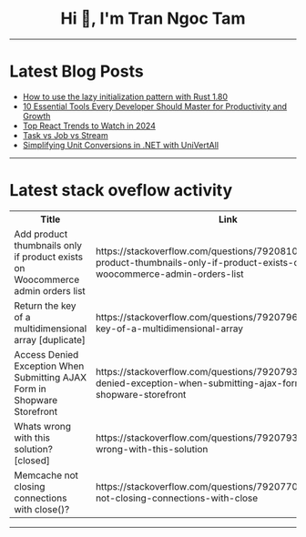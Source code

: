 <h1 align="center">Hi 👋, I'm Tran Ngoc Tam</h1>

---

# Latest Blog Posts 
<!-- BLOG-POST-LIST:START -->
- [How to use the lazy initialization pattern with Rust 1.80](https://dev.to/leemeganj/how-to-use-the-lazy-initialization-pattern-with-rust-180-4n4k)
- [10 Essential Tools Every Developer Should Master for Productivity and Growth](https://dev.to/gladiatorsbattle/10-essential-tools-every-developer-should-master-for-productivity-and-growth-4geb)
- [Top React Trends to Watch in 2024](https://dev.to/aniruddhadak/top-react-trends-to-watch-in-2024-2ecl)
- [Task vs Job vs Stream](https://dev.to/yo1995/task-vs-job-vs-stream-dg)
- [Simplifying Unit Conversions in .NET with UniVertAll](https://dev.to/majid_shahabfar/simplifying-unit-conversions-in-net-with-univertall-4fip)
<!-- BLOG-POST-LIST:END -->

---

# Latest stack oveflow activity
<table>
  <tr><th>Title</th><th>Link</th></tr>
  <!-- STACKOVERFLOW:START --><tr><td>Add product thumbnails only if product exists on Woocommerce admin orders list</td><td>https://stackoverflow.com/questions/79208107/add-product-thumbnails-only-if-product-exists-on-woocommerce-admin-orders-list</td></tr><tr><td>Return the key of a multidimensional array [duplicate]</td><td>https://stackoverflow.com/questions/79207961/return-the-key-of-a-multidimensional-array</td></tr><tr><td>Access Denied Exception When Submitting AJAX Form in Shopware Storefront</td><td>https://stackoverflow.com/questions/79207933/access-denied-exception-when-submitting-ajax-form-in-shopware-storefront</td></tr><tr><td>Whats wrong with this solution? [closed]</td><td>https://stackoverflow.com/questions/79207932/whats-wrong-with-this-solution</td></tr><tr><td>Memcache not closing connections with close&lpar;&rpar;?</td><td>https://stackoverflow.com/questions/79207701/memcache-not-closing-connections-with-close</td></tr><!-- STACKOVERFLOW:END -->
</table>

---


